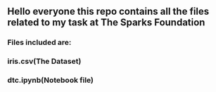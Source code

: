 ## Hello everyone this repo contains all the files related to my task at **The Sparks Foundation**
### Files included are:
### iris.csv(The Dataset)
### dtc.ipynb(Notebook file)
